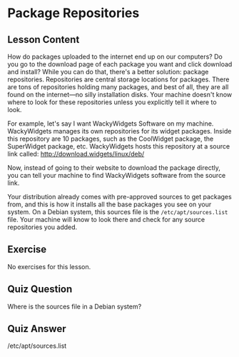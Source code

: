# Package Repositories

## Lesson Content

How do packages uploaded to the internet end up on our computers? Do you go to the download page of each package you want and click download and install? While you can do that, there's a better solution: package repositories. Repositories are central storage locations for packages. There are tons of repositories holding many packages, and best of all, they are all found on the internet—no silly installation disks. Your machine doesn't know where to look for these repositories unless you explicitly tell it where to look.

For example, let's say I want WackyWidgets Software on my machine. WackyWidgets manages its own repositories for its widget packages. Inside this repository are 10 packages, such as the CoolWidget package, the SuperWidget package, etc. WackyWidgets hosts this repository at a source link called: <http://download.widgets/linux/deb/>

Now, instead of going to their website to download the package directly, you can tell your machine to find WackyWidgets software from the source link.

Your distribution already comes with pre-approved sources to get packages from, and this is how it installs all the base packages you see on your system. On a Debian system, this sources file is the `/etc/apt/sources.list` file. Your machine will know to look there and check for any source repositories you added.

## Exercise

No exercises for this lesson.

## Quiz Question

Where is the sources file in a Debian system?

## Quiz Answer

/etc/apt/sources.list
